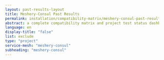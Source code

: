 ```yaml
---
layout: past-results-layout
title: Meshery-Consul Past Results
permalink: installation/compatibility-matrix/meshery-consul-past-results
abstract: a complete compatibility matrix and project test status dashboard.
language: en
display-title: "false"
list: exclude
type: "project"
service-mesh: "meshery-consul"
subheading: "meshery-consul"
---
```




